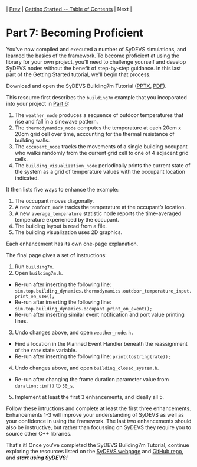 | [Prev](part06.html) | [Getting Started -- Table of Contents](index.html) | Next |
# Part 7: Becoming Proficient

You've now compiled and executed a number of SyDEVS simulations, and learned the basics of the framework. To become proficient at using the library for your own project, you'll need to challenge yourself and develop SyDEVS nodes without the benefit of step-by-step guidance. In this last part of the Getting Started tutorial, we'll begin that process.

Download and open the SyDEVS Building7m Tutorial ([PPTX](https://autodesk.github.io/sydevs/doc/downloads/SyDEVS_Building7m_Tutorial.pptx), [PDF](https://autodesk.github.io/sydevs/doc/downloads/SyDEVS_Building7m_Tutorial.pdf)).

This resource first describes the `building7m` example that you incoporated into your project in [Part 6](part06.html):

1. The `weather_node` produces a sequence of outdoor temperatures that rise and fall in a sinewave pattern.
2. The `thermodynamics_node` computes the temperature at each 20cm x 20cm grid cell over time, accounting for the thermal resistance of building walls.
3. The `occupant_node` tracks the movements of a single building occupant who walks randomly from the current grid cell to one of 4 adjacent grid cells.
4. The `building_visualization_node` periodically prints the current state of the system as a grid of temperature values with the occupant location indicated.

It then lists five ways to enhance the example:

1. The occupant moves diagonally.
2. A new `comfort_node` tracks the temperature at the occupant’s location.
3. A new `average_temperature` statistic node reports the time-averaged temperature experienced by the occupant.
4. The building layout is read from a file.
5. The building visualization uses 2D graphics.

Each enhancement has its own one-page explanation.

The final page gives a set of instructions:

1. Run `building7m`.
2. Open `building7m.h`.
  - Re-run after inserting the following line: `sim.top.building_dynamics.thermodynamics.outdoor_temperature_input.print_on_use();`
  - Re-run after inserting the following line: `sim.top.building_dynamics.occupant.print_on_event();`
  - Re-run after inserting similar event notification and port value printing lines.
3. Undo changes above, and open `weather_node.h.`
  - Find a location in the Planned Event Handler beneath the reassignment of the `rate` state variable.
  - Re-run after inserting the following line: `print(tostring(rate));`
4. Undo changes above, and open `building_closed_system.h`.
  - Re-run after changing the frame duration parameter value from `duration::inf()` to `30_s`. 
5. Implement at least the first 3 enhancements, and ideally all 5.

Follow these intructions and complete at least the first three enhancements. Enhancements 1-3 will improve your understanding of SyDEVS as well as your confidence in using the framework. The last two enhancements should also be instructive, but rather than focussing on SyDEVS they require you to source other C++ libraries.

That's it! Once you've completed the SyDEVS Building7m Tutorial, continue exploring the resources listed on the [SyDEVS webpage](/sydevs/) and [GitHub repo](https://github.com/Autodesk/sydevs), and ***start using SyDEVS!***
